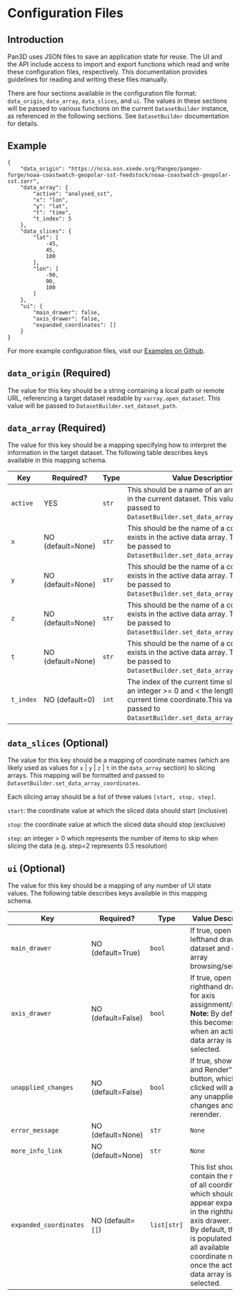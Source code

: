 # Configuration Files

## Introduction

Pan3D uses JSON files to save an application state for reuse. The UI and the API include access to import and export functions which read and write these configuration files, respectively. This documentation provides guidelines for reading and writing these files manually.

There are four sections available in the configuration file format: `data_origin`, `data_array`, `data_slices`, and `ui`. The values in these sections will be passed to various functions on the current `DatasetBuilder` instance, as referenced in the following sections. See `DatasetBuilder` documentation for details.

## Example

```
{
    "data_origin": "https://ncsa.osn.xsede.org/Pangeo/pangeo-forge/noaa-coastwatch-geopolar-sst-feedstock/noaa-coastwatch-geopolar-sst.zarr",
    "data_array": {
        "active": "analysed_sst",
        "x": "lon",
        "y": "lat",
        "t": "time",
        "t_index": 5
    },
    "data_slices": {
        "lat": [
            -45,
            45,
            100
        ],
        "lon": [
            -90,
            90,
            100
        ]
    },
    "ui": {
        "main_drawer": false,
        "axis_drawer": false,
        "expanded_coordinates": []
    }
}
```

For more example configuration files, visit our [Examples on Github](https://github.com/Kitware/pan3d/tree/main/examples).


## `data_origin` (Required)
The value for this key should be a string containing a local path or remote URL, referencing a target dataset readable by `xarray.open_dataset`. This value will be passed to `DatasetBuilder.set_dataset_path`.

## `data_array` (Required)
The value for this key should be a mapping specifying how to interpret the information in the target dataset. The following table describes keys available in this mapping schema.

| Key | Required? | Type | Value Description |
|-----|-----------|------|-------------------|
|`active`|YES     |`str` |This should be a name of an array that exists in the current dataset. This value will be passed to `DatasetBuilder.set_data_array_active_name`. |
|`x`  |NO (default=None)  |`str`|This should be the name of a coordinate that exists in the active data array. This value will be passed to `DatasetBuilder.set_data_array_axis_names`.|
|`y`  |NO (default=None)  |`str`|This should be the name of a coordinate that exists in the active data array. This value will be passed to `DatasetBuilder.set_data_array_axis_names`.|
|`z`  |NO (default=None)  |`str`|This should be the name of a coordinate that exists in the active data array. This value will be passed to `DatasetBuilder.set_data_array_axis_names`.|
|`t`  |NO (default=None)  |`str`|This should be the name of a coordinate that exists in the active data array. This value will be passed to `DatasetBuilder.set_data_array_axis_names`.|
|`t_index` |NO (default=0)|`int`|The index of the current time slice. Must be an integer >= 0 and < the length of the current time coordinate.This value will be passed to `DatasetBuilder.set_data_array_time_index`.|

## `data_slices` (Optional)
The value for this key should be a mapping of coordinate names (which are likely used as values for `x` | `y` | `z` | `t` in the `data_array` section) to slicing arrays. This mapping will be formatted and passed to `DatasetBuilder.set_data_array_coordinates`.

Each slicing array should be a list of three values `[start, stop, step]`.

`start`: the coordinate value at which the sliced data should start (inclusive)

`stop`: the coordinate value at which the sliced data should stop (exclusive)

`step`: an integer > 0 which represents the number of items to skip when slicing the data (e.g. step=2 represents 0.5 resolution)

## `ui` (Optional)
The value for this key should be a mapping of any number of UI state values. The following table describes keys available in this mapping schema.


| Key | Required? | Type | Value Description |
|-----|-----------|------|-------------------|
|`main_drawer`|NO (default=True)|`bool`|If true, open the lefthand drawer for dataset and data array browsing/selection.|
|`axis_drawer`|NO (default=False)|`bool`|If true, open the righthand drawer for axis assignment/slicing. **Note:** By default, this becomes True when an active data array is selected.|
|`unapplied_changes`|NO (default=False)|`bool`|If true, show "Apply and Render" button, which when clicked will apply any unapplied changes and rerender.|
|`error_message`|NO (default=None)|`str` | `None`|If not None, this string will show as the error message above the render area.|
|`more_info_link`|NO (default=None)|`str` | `None`| If not None, this string should contain a link to more information about the current dataset. This link will appear below the dataset selection box.|
|`expanded_coordinates`|NO (default=`[]`)|`list[str]`|This list should contain the names of all coordinates which should appear expanded in the righthand axis drawer. **Note:** By default, this list is populated with all available coordinate names once the active data array is selected.|
